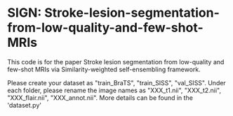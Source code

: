 # SIGN: Stroke-lesion-segmentation-from-low-quality-and-few-shot-MRIs

This code is for the paper Stroke lesion segmentation from low-quality and few-shot MRIs via Similarity-weighted self-ensembling framework.


Please create your dataset as "train_BraTS", "train_SISS", "val_SISS". Under each folder, please rename the image names as "XXX_t1.nii", "XXX_t2.nii", "XXX_flair.nii", "XXX_annot.nii". More details can be found in the 'dataset.py'


